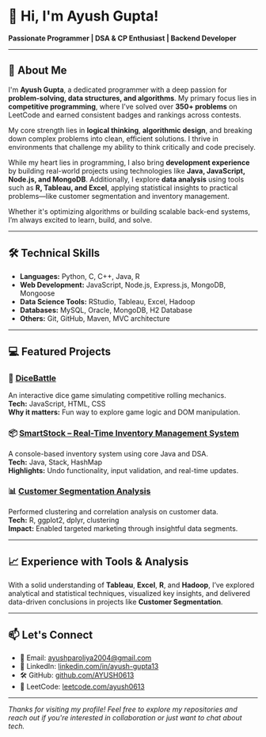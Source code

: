 # 👋 Hi, I'm Ayush Gupta!

**Passionate Programmer | DSA & CP Enthusiast | Backend Developer**

---

## 🧠 About Me

I'm **Ayush Gupta**, a dedicated programmer with a deep passion for **problem-solving, data structures, and algorithms**. My primary focus lies in **competitive programming**, where I’ve solved over **350+ problems** on LeetCode and earned consistent badges and rankings across contests.

My core strength lies in **logical thinking**, **algorithmic design**, and breaking down complex problems into clean, efficient solutions. I thrive in environments that challenge my ability to think critically and code precisely.

While my heart lies in programming, I also bring **development experience** by building real-world projects using technologies like **Java, JavaScript, Node.js, and MongoDB**. Additionally, I explore **data analysis** using tools such as **R, Tableau, and Excel**, applying statistical insights to practical problems—like customer segmentation and inventory management.

Whether it's optimizing algorithms or building scalable back-end systems, I’m always excited to learn, build, and solve.

---

## 🛠️ Technical Skills

- **Languages:** Python, C, C++, Java, R  
- **Web Development:** JavaScript, Node.js, Express.js, MongoDB, Mongoose  
- **Data Science Tools:** RStudio, Tableau, Excel, Hadoop  
- **Databases:** MySQL, Oracle, MongoDB, H2 Database  
- **Others:** Git, GitHub, Maven, MVC architecture

---

## 💻 Featured Projects

### 🎲 [DiceBattle](https://github.com/AYUSH0613/DiceBattle)
An interactive dice game simulating competitive rolling mechanics.  
**Tech:** JavaScript, HTML, CSS  
**Why it matters:** Fun way to explore game logic and DOM manipulation.

### 📦 [SmartStock – Real-Time Inventory Management System](https://github.com/AYUSH0613/SmartStock-Real-Time-Inventory-Management-System)
A console-based inventory system using core Java and DSA.  
**Tech:** Java, Stack, HashMap  
**Highlights:** Undo functionality, input validation, and real-time updates.

### 📊 [Customer Segmentation Analysis](https://github.com/AYUSH0613/Customer-Segmentation-Analysis)
Performed clustering and correlation analysis on customer data.  
**Tech:** R, ggplot2, dplyr, clustering  
**Impact:** Enabled targeted marketing through insightful data segments.

---

## 📈 Experience with Tools & Analysis

With a solid understanding of **Tableau**, **Excel**, **R**, and **Hadoop**, I’ve explored analytical and statistical techniques, visualized key insights, and delivered data-driven conclusions in projects like **Customer Segmentation**.

---

## 📫 Let's Connect

- 📧 Email: [ayushparoliya2004@gmail.com](mailto:ayushparoliya2004@gmail.com)  
- 💼 LinkedIn: [linkedin.com/in/ayush-gupta13](https://www.linkedin.com/in/ayush-gupta13)  
- 🛠️ GitHub: [github.com/AYUSH0613](https://github.com/AYUSH0613)  
- 🧩 LeetCode: [leetcode.com/ayush0613](https://leetcode.com/ayush0613)

---

_Thanks for visiting my profile! Feel free to explore my repositories and reach out if you're interested in collaboration or just want to chat about tech._

